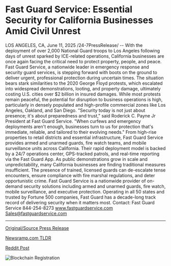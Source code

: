 # Fast Guard Service: Essential Security for California Businesses Amid Civil Unrest

LOS ANGELES, CA, June 11, 2025 /24-7PressRelease/ -- With the deployment of over 2,000 National Guard troops to Los Angeles following days of unrest sparked by ICE-related operations, California businesses are once again facing the critical need to protect property, people, and peace. Fast Guard Service, a nationwide leader in emergency response and security guard services, is stepping forward with boots on the ground to deliver urgent, professional protection during uncertain times.  The situation bears stark similarities to the 2020 George Floyd protests, which escalated into widespread demonstrations, looting, and property damage, ultimately costing U.S. cities over $2 billion in insured damages. While most protests remain peaceful, the potential for disruption to business operations is high, particularly in densely populated and high-profile commercial zones like Los Angeles, Oakland, and San Diego.  "Security today is not just about presence; it's about preparedness and trust," said Roderick C. Payne Jr President at Fast Guard Service. "When curfews and emergency deployments aren't enough, businesses turn to us for protection that's immediate, reliable, and tailored to their evolving needs."  From high-rise properties to retail districts and essential infrastructure, Fast Guard Service provides armed and unarmed guards, fire watch teams, and mobile surveillance units across California. Their rapid deployment model is backed by a 24/7 operations center, GPS-tracked patrols, and real-time reporting via the Fast Guard App.  As public demonstrations grow in scale and unpredictability, many California businesses are finding traditional measures insufficient. The presence of trained, licensed guards can de-escalate tense encounters, ensure compliance with fire marshal regulations, and deter opportunistic crime.  Fast Guard Service is a nationwide provider of on-demand security solutions including armed and unarmed guards, fire watch, mobile surveillance, and executive protection. Operating in all 50 states and trusted by Fortune 500 companies, Fast Guard has a decade-long track record of delivering security when it matters most.  Contact: Fast Guard Service 844-254-8273 www.fastguardservice.com Sales@fastguardservice.com 

---

[Original/Source Press Release](https://www.24-7pressrelease.com/press-release/523723/fast-guard-service-essential-security-for-california-businesses-amid-civil-unrest)
                    

[Newsramp.com TLDR](https://newsramp.com/curated-news/fast-guard-service-steps-up-security-amid-los-angeles-unrest/f2151326fb2dfbcad0dc119e5600bc8e) 

 



[Reddit Post](https://www.reddit.com/r/newsramp/comments/1l8mfun/fast_guard_service_steps_up_security_amid_los/) 



![Blockchain Registration](https://cdn.newsramp.app/24-7PressRelease/qrcode/256/11/gainAdcE.webp)